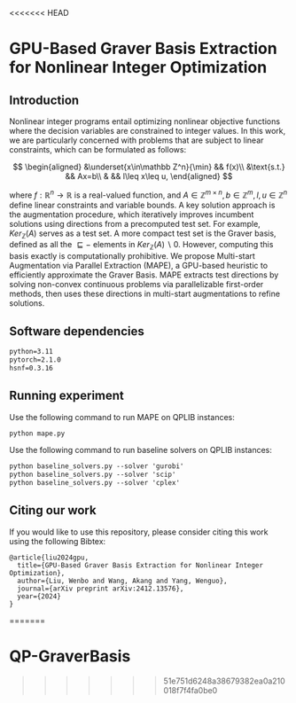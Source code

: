 <<<<<<< HEAD
# GPU-Based Graver Basis Extraction for Nonlinear Integer Optimization

## Introduction

Nonlinear integer programs entail optimizing nonlinear objective functions where the decision variables are constrained to integer values.  In this work, we are particularly concerned with problems that are subject to linear constraints, which can be formulated as follows:

$$
\begin{aligned}
&\underset{x\in\mathbb Z^n}{\min} && f(x)\\
    &\text{s.t.} && Ax=b\\
    & && l\leq x\leq u,
\end{aligned}
$$

where $f:\mathbb R^n\rightarrow\mathbb R$ is a real-valued function, and $A\in\mathbb Z^{m  \times n}, b\in\mathbb Z^m, l, u\in\mathbb{Z}^n$ define linear constraints and variable bounds. A key solution approach is the augmentation procedure, which iteratively improves incumbent solutions using directions from a precomputed test set. For example, $Ker_\mathbb Z(A)$ serves as a test set. A more compact test set is the Graver basis, defined as all the $\sqsubseteq-$ elements in $Ker_\mathbb Z(A)\backslash {0}$.  However, computing this basis exactly is computationally prohibitive. We propose Multi-start Augmentation via Parallel Extraction (MAPE), a GPU-based heuristic to efficiently approximate the Graver Basis. MAPE extracts test directions by solving non-convex continuous problems via parallelizable first-order methods, then uses these directions in multi-start augmentations to refine solutions. 

## Software dependencies

```markdown
python=3.11
pytorch=2.1.0 
hsnf=0.3.16
```

## Running experiment

Use the following command to run MAPE on QPLIB instances:

```markdown
python mape.py
```

Use the following command to run baseline solvers on QPLIB instances:

```markdown
python baseline_solvers.py --solver 'gurobi'
python baseline_solvers.py --solver 'scip'
python baseline_solvers.py --solver 'cplex'
```

## Citing our work
If you would like to use this repository, please consider citing this work using the following Bibtex:
```text
@article{liu2024gpu,
  title={GPU-Based Graver Basis Extraction for Nonlinear Integer Optimization},
  author={Liu, Wenbo and Wang, Akang and Yang, Wenguo},
  journal={arXiv preprint arXiv:2412.13576},
  year={2024}
}
```

=======
# QP-GraverBasis
>>>>>>> 51e751d6248a38679382ea0a210018f7f4fa0be0
